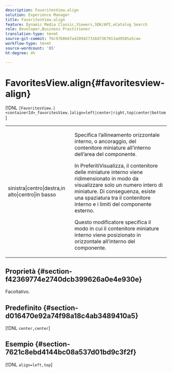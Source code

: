 ```yaml
---
description: FavoritesView.align
solution: Experience Manager
title: FavoritesView.align
feature: Dynamic Media Classic,Viewers,SDK/API,eCatalog Search
role: Developer,Business Practitioner
translation-type: tm+mt
source-git-commit: f6c97606d7a4209427316d7367013ad9585a5cae
workflow-type: tm+mt
source-wordcount: '85'
ht-degree: 4%

---
```



# FavoritesView.align{#favoritesview-align}

[!DNL `[FavoritesView.|<containerId>_favoritesView.]align=left|center|right,top|center|bottom`]

<table id="table_2B109D2F91E64B5382B31921C3780FA5"> 
 <tbody> 
  <tr> 
   <td colname="col1"> <p><span class="codeph"> sinistra|centro|destra,in alto|centro|in basso</span> </p> </td> 
   <td colname="col2"> <p> Specifica l’allineamento orizzontale interno, o ancoraggio, del contenitore miniature all’interno dell’area del componente. </p> <p>In PreferitiVisualizza, il contenitore delle miniature interno viene ridimensionato in modo da visualizzare solo un numero intero di miniature. Di conseguenza, esiste una spaziatura tra il contenitore interno e i limiti del componente esterno. </p> <p>Questo modificatore specifica il modo in cui il contenitore miniature interno viene posizionato in orizzontale all’interno del componente. </p> </td> 
  </tr> 
 </tbody> 
</table>

## Proprietà {#section-f42369774e2740dcb399626a0e4e930e}

Facoltativo.

## Predefinito {#section-d016470e92a74f98a18c4ab3489410a5}

[!DNL `center,center`]

## Esempio {#section-7621c8ebd4144bc08a537d01bd9c3f2f}

[!DNL `align=left,top`]
